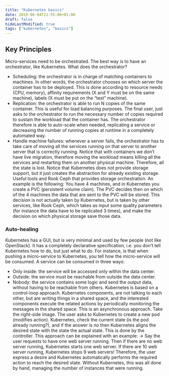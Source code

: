 ```yaml
---
title: "Kubernetes basics"
date: 2019-06-04T21:55:06+01:00
draft: false
hideLastModified: true
tags: ["kubernetes", "basics"]
---
```

## Key Principles
Micro-services need to be orchestrated. The best way is to have an orchestrator, like Kubernetes. What does the orchestrator?
- Scheduling: the orchestrator is in charge of matching containers to machines. In other words, the orchestrator chooses on which server the container has to be deployed. This is done according to resource needs (CPU, memory), affinity requirements (X and Y must be on the same machine), labels (X must be put on the “test” machine).
- Replication: the orchestrator is able to run N copies of the same container. This is useful for load balancing purposes.  The final user, just asks to the orchestrator to run the necessary number of copies required to sustain the workload that the container has. The orchestrator therefore is able to auto-scale when needed, replicating a service or decreasing the number of running copies at runtime in a completely automated way.
- Handle machine failures: whenever a server fails, the orchestrator has to take care of moving all the services running on that server to another server that is correctly running. Notice that with containers we don’t have live migration, therefore moving the workload means killing all the services and restarting them on another physical machine. Therefore, all the state is lost.
Notice that Kubernetes does not provide storage support, but it just creates the abstraction for already existing storage. Useful tools and Rook Ceph that provides storage orchestration. An example is the following: You have 4 machines, and in Kubernetes you create a PVC (persistent volume claim). The PVC decides then on which of the 4 machines the data that are sent to the PVC will be stored. This decision is not actually taken by Kubernetes, but is taken by other services, like Rook Ceph, which takes as input some quality parameters (for instance the data have to be replicated 3 times), and make the decision on which physical storage save those data.
### Auto-healing
Kubernetes has a GUI, but is very minimal and used by few people (not like OpenStack). 
It has a completely declarative specification, i.e. you don’t tell Kubernetes how to do, but just what to do. For instance, is that when pushing a micro-service to Kubernetes, you tell how the micro-service will be consumed. A service can be consumed in three ways:
- Only inside: the service will be accessed only within the data center.
- Outside: the service must be reachable from outside the data center.
- Nobody: the service contains some logic and send the output data, without having to be reachable from others.
Kubernetes is based on a control-loop approach. Kubernetes components, are not talking to each other, but are writing things in a shared space, and the interested components execute the related actions by periodically monitoring the messages in the shared space. This is an asynchronous approach. Take the right-side image. The user asks to Kubernetes to create a new pod (modifies action). Kubernetes, check the current state (is the pod already running?), and if the answer is no then Kubernetes aligns the desired state with the state the actual state. This is done by the controller. This approach can be explained with an example:
→ Say the user requests to have one web server running. Then if there are no web server running, Kubernetes starts one web server. If there are 10 web server running, Kubernetes stops 9 web servers! Therefore, the user express a desire and Kubernetes automatically performs the required action to reach the desired state. Without Kubernetes, this was all done by hand, managing the number of instances that were running.
